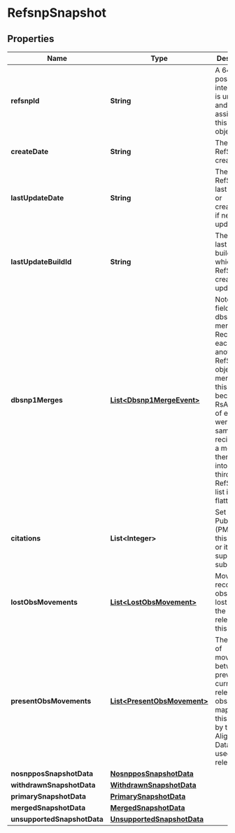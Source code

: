 # RefsnpSnapshot

## Properties
Name | Type | Description | Notes
------------ | ------------- | ------------- | -------------
**refsnpId** | **String** | A 64 bit positive integer that is uniquely and forever assigned to this RefSNP object | 
**createDate** | **String** | The date the RefSNP was created | 
**lastUpdateDate** | **String** | The date the RefSNP was last updated or create_date if never updated | 
**lastUpdateBuildId** | **String** | The id of the last dbSNP build in which this RefSNP was created or updated | 
**dbsnp1Merges** | [**List&lt;Dbsnp1MergeEvent&gt;**](Dbsnp1MergeEvent.md) | Note: this field is for dbsnp1 merge only. Record of each time another RefSNP objects merged into this RefSNP because the RsAnchors of each were the same.  If the recipient of a merge then merges into yet a third RefSNP, the list is flattened. | 
**citations** | **List&lt;Integer&gt;** | Set of PubMed IDs (PMIDs) for this RefSNP or its supporting submissions | 
**lostObsMovements** | [**List&lt;LostObsMovement&gt;**](LostObsMovement.md) | Movements recording observations lost between the previous release and this release | 
**presentObsMovements** | [**List&lt;PresentObsMovement&gt;**](PresentObsMovement.md) | The record of movements between the previous and current release for observations mapped to this RefSNP by the Alignment Data Set used in this release | 
**nosnpposSnapshotData** | [**NosnpposSnapshotData**](NosnpposSnapshotData.md) |  |  [optional]
**withdrawnSnapshotData** | [**WithdrawnSnapshotData**](WithdrawnSnapshotData.md) |  |  [optional]
**primarySnapshotData** | [**PrimarySnapshotData**](PrimarySnapshotData.md) |  |  [optional]
**mergedSnapshotData** | [**MergedSnapshotData**](MergedSnapshotData.md) |  |  [optional]
**unsupportedSnapshotData** | [**UnsupportedSnapshotData**](UnsupportedSnapshotData.md) |  |  [optional]
